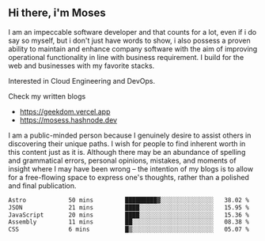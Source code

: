 ## Hi there, i'm Moses

I am an impeccable software developer and that counts for a lot, even if i do say so myself, but i don't just have words to show, i also possess a proven ability to maintain and enhance company software with the aim of improving operational functionality in line with business requirement. I build for the web and businesses with my favorite stacks.

Interested in Cloud Engineering and DevOps.

Check my written blogs
- https://geekdom.vercel.app
- https://mosess.hashnode.dev
  
I am a public-minded person because I genuinely desire to assist others in discovering their unique paths. I wish for people to find inherent worth in this content just as it is. Although there may be an abundance of spelling and grammatical errors, personal opinions, mistakes, and moments of insight where I may have been wrong – the intention of my blogs is to allow for a free-flowing space to express one's thoughts, rather than a polished and final publication.
<!--START_SECTION:waka-->

```txt
Astro            50 mins         █████████▓░░░░░░░░░░░░░░░   38.02 %
JSON             21 mins         ████░░░░░░░░░░░░░░░░░░░░░   15.95 %
JavaScript       20 mins         ████░░░░░░░░░░░░░░░░░░░░░   15.36 %
Assembly         11 mins         ██░░░░░░░░░░░░░░░░░░░░░░░   08.38 %
CSS              6 mins          █▒░░░░░░░░░░░░░░░░░░░░░░░   05.07 %
```

<!--END_SECTION:waka-->
